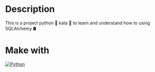 # Description
This is a project python 🐍 kata 🥋 to learn and understand how to using SQLAlchemy 🛢️

# Make with
[![Python](https://img.shields.io/badge/python-2b5b84?style=for-the-badge&logo=python&logoColor=white&labelColor=000000)]()